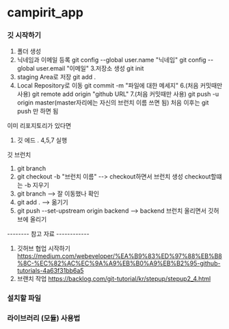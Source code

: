 # campirit_app

### 깃 시작하기
1. 폴더 생성
2. 닉네임과 이메일 등록
git config --global user.name "닉네임"
git config --global user.email "이메일"
3.저장소 생성
git init
4. staging Area로 저장   git add .
5. Local Repository로 이동   git commit -m "파일에 대한 메세지"
6.(처음 커밋때만 사용) git remote add origin "github URL"
7.(처음 커밋때만 사용) git push -u origin master(master자리에는 자신의 브런치 이름 쓰면 됨)
                             처음 이후는 git push 만 하면 됨

이미 리포지토리가 있다면
1. 깃 에드 . 
4,5,7 실행



깃 브런치
1. git branch
2. git checkout -b "브런치 이름" --> checkout하면서 브런치 생성 checkout할떄는 -b 지우기
3. git branch --> 잘 이동했나 확인
4. git add . --> 옮기기
5. git push --set-upstream origin backend --> backend 브런치 올리면서 깃허브에 올리기

-------- 참고 자료 ------------
1. 깃허브 협업 시작하기
 https://medium.com/webeveloper/%EA%B9%83%ED%97%88%EB%B8%8C-%EC%82%AC%EC%9A%A9%EB%B0%A9%EB%B2%95-github-tutorials-4a63f31bb6a5
2. 브랜치 작업
https://backlog.com/git-tutorial/kr/stepup/stepup2_4.html 


### 설치할 파일

### 라이브러리 (모듈) 사용법
